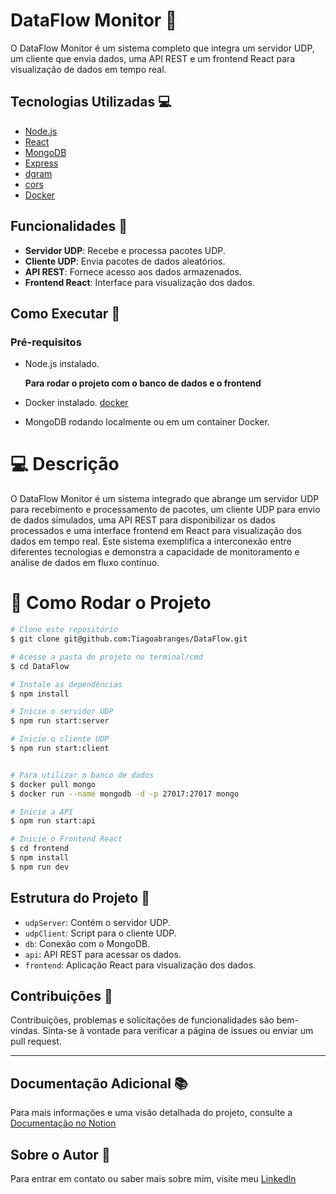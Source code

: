 # DataFlow Monitor 📡

O DataFlow Monitor é um sistema completo que integra um servidor UDP, um cliente que envia dados, uma API REST e um frontend React para visualização de dados em tempo real.

## Tecnologias Utilizadas 💻

- [Node.js](https://nodejs.org/)
- [React](https://reactjs.org/)
- [MongoDB](https://www.mongodb.com/)
- [Express](https://expressjs.com/)
- [dgram](https://nodejs.org/api/dgram.html)
- [cors](https://expressjs.com/en/resources/middleware/cors.html)
- [Docker](https://www.docker.com/)

## Funcionalidades 🌟

- **Servidor UDP**: Recebe e processa pacotes UDP.
- **Cliente UDP**: Envia pacotes de dados aleatórios.
- **API REST**: Fornece acesso aos dados armazenados.
- **Frontend React**: Interface para visualização dos dados.

## Como Executar 🚀

### Pré-requisitos 
- Node.js instalado.
  

  **Para rodar o projeto com o banco de dados e o frontend**
- Docker instalado. [docker](https://www.docker.com/products/docker-desktop/)
- MongoDB rodando localmente ou em um container Docker.
  

# 💻 Descrição

O DataFlow Monitor é um sistema integrado que abrange um servidor UDP para recebimento e processamento de pacotes, um cliente UDP para envio de dados simulados, uma API REST para disponibilizar os dados processados e uma interface frontend em React para visualização dos dados em tempo real. Este sistema exemplifica a interconexão entre diferentes tecnologias e demonstra a capacidade de monitoramento e análise de dados em fluxo contínuo.

# 🚀 Como Rodar o Projeto

```bash
# Clone este repositório
$ git clone git@github.com:Tiagoabranges/DataFlow.git

# Acesse a pasta do projeto no terminal/cmd
$ cd DataFlow

# Instale as dependências
$ npm install

# Inicie o servidor UDP
$ npm run start:server

# Inicie o cliente UDP
$ npm run start:client


# Para utilizar o banco de dados
$ docker pull mongo
$ docker run --name mongodb -d -p 27017:27017 mongo

# Inicie a API
$ npm run start:api

# Inicie o Frontend React
$ cd frontend
$ npm install
$ npm run dev
````

## Estrutura do Projeto 📂

- `udpServer`: Contém o servidor UDP.
- `udpClient`: Script para o cliente UDP.
- `db`: Conexão com o MongoDB.
- `api`: API REST para acessar os dados.
- `frontend`: Aplicação React para visualização dos dados.

## Contribuições 🤝

Contribuições, problemas e solicitações de funcionalidades são bem-vindas. Sinta-se à vontade para verificar a página de issues ou enviar um pull request.

---

## Documentação Adicional 📚

Para mais informações e uma visão detalhada do projeto, consulte a <a href="https://www.notion.so/SStelematica-daf3b7070f2f4365b518eb3451a7c340" target="_blank">Documentação no Notion</a>


## Sobre o Autor 👤

Para entrar em contato ou saber mais sobre mim, visite meu <a href="https://www.linkedin.com/in/tiagoabranges/" target="_blank">LinkedIn</a>

